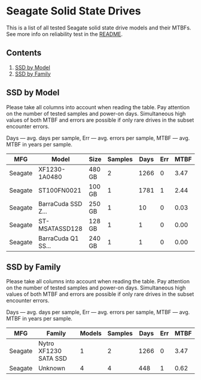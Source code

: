 Seagate Solid State Drives
==========================

This is a list of all tested Seagate solid state drive models and their MTBFs. See
more info on reliability test in the [README](https://github.com/bsdhw/SMART).

Contents
--------

1. [ SSD by Model  ](#ssd-by-model)
2. [ SSD by Family ](#ssd-by-family)

SSD by Model
------------

Please take all columns into account when reading the table. Pay attention on the
number of tested samples and power-on days. Simultaneous high values of both MTBF
and errors are possible if only rare drives in the subset encounter errors.

Days — avg. days per sample,
Err  — avg. errors per sample,
MTBF — avg. MTBF in years per sample.

| MFG       | Model              | Size   | Samples | Days  | Err   | MTBF   |
|-----------|--------------------|--------|---------|-------|-------|--------|
| Seagate   | XF1230-1A0480      | 480 GB | 2       | 1266  | 0     | 3.47   |
| Seagate   | ST100FN0021        | 100 GB | 1       | 1781  | 1     | 2.44   |
| Seagate   | BarraCuda SSD Z... | 250 GB | 1       | 10    | 0     | 0.03   |
| Seagate   | ST-MSATASSD128     | 128 GB | 1       | 1     | 0     | 0.00   |
| Seagate   | BarraCuda Q1 SS... | 240 GB | 1       | 1     | 0     | 0.00   |

SSD by Family
-------------

Please take all columns into account when reading the table. Pay attention on the
number of tested samples and power-on days. Simultaneous high values of both MTBF
and errors are possible if only rare drives in the subset encounter errors.

Days — avg. days per sample,
Err  — avg. errors per sample,
MTBF — avg. MTBF in years per sample.

| MFG       | Family                 | Models | Samples | Days  | Err   | MTBF   |
|-----------|------------------------|--------|---------|-------|-------|--------|
| Seagate   | Nytro XF1230 SATA SSD  | 1      | 2       | 1266  | 0     | 3.47   |
| Seagate   | Unknown                | 4      | 4       | 448   | 1     | 0.62   |
